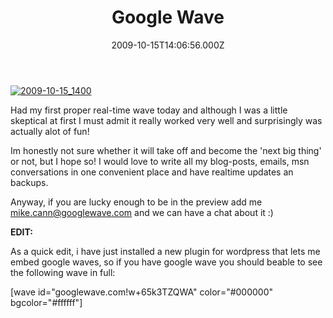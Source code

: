 ﻿---
coverImage: /images/fallback-post-header.png
date: "2009-10-15T14:06:56.000Z"
tags:
  - google
  - wave
title: Google Wave
oldUrl: /misc/google-wave
---

[![2009-10-15_1400](https://www.mikecann.blog/wp-content/uploads/2009/10/2009-10-15_1400.png "2009-10-15_1400")](https://www.mikecann.blog/wp-content/uploads/2009/10/2009-10-15_1400.png)

Had my first proper real-time wave today and although I was a little skeptical at first I must admit it really worked very well and surprisingly was actually alot of fun!

<!-- more -->

Im honestly not sure whether it will take off and become the 'next big thing' or not, but I hope so! I would love to write all my blog-posts, emails, msn conversations in one convenient place and have realtime updates an backups.

Anyway, if you are lucky enough to be in the preview add me mike.cann@googlewave.com and we can have a chat about it :)

**EDIT:**

As a quick edit, i have just installed a new plugin for wordpress that lets me embed google waves, so if you have google wave you should beable to see the following wave in full:

[wave id="googlewave.com!w+65k3TZQWA" color="#000000" bgcolor="#ffffff"]

